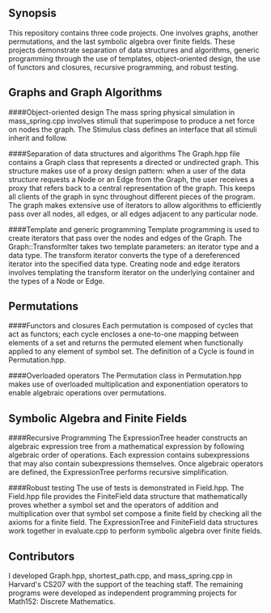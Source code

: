 ## Synopsis

<!---
At the top of the file there should be a short introduction and/ or overview that explains **what** the project is. This description should match descriptions added for package managers (Gemspec, package.json, etc.)
-->

This repository contains three code projects. One involves graphs, another permutations, and the last symbolic algebra over finite fields. These projects demonstrate separation of data structures and algorithms, generic programming through the use of templates, object-oriented design, the use of functors and closures, recursive programming, and robust testing. 

## Graphs and Graph Algorithms

<!---
A short description of the motivation behind the creation and maintenance of the project. This should explain **why** the project exists.
-->

####Object-oriented design
The mass spring physical simulation in mass\_spring.cpp involves stimuli that superimpose to produce a net force on nodes the graph. The Stimulus class defines an interface that all stimuli inherit and follow.

####Separation of data structures and algorithms 
The Graph.hpp file contains a Graph class that represents a directed or undirected graph. This structure makes use of a proxy design pattern: when a user of the data structure requests a Node or an Edge from the Graph, the user receives a proxy that refers back to a central representation of the graph. This keeps all clients of the graph in sync throughout different pieces of the program. The graph makes extensive use of iterators to allow algorithms to efficiently pass over all nodes, all edges, or all edges adjacent to any particular node.

####Template and generic programming
Template programming is used to create iterators that pass over the nodes and edges of the Graph. The Graph::TransformIter takes two template parameters: an iterator type and a data type. The transform iterator converts the type of a dereferenced iterator into the specified data type. Creating node and edge iterators involves templating the transform iterator on the underlying container and the types of a Node or Edge.

## Permutations

####Functors and closures
Each permutation is composed of cycles that act as functors; each cycle encloses a one-to-one mapping between elements of a set and returns the permuted element when functionally applied to any element of symbol set. The definition of a Cycle is found in Permutation.hpp. 

####Overloaded operators
The Permutation class in Permutation.hpp makes use of overloaded multiplication and exponentiation operators to enable algebraic operations over permutations. 

## Symbolic Algebra and Finite Fields

####Recursive Programming
The ExpressionTree header constructs an algebraic expression tree from a mathematical expression by following algebraic order of operations. Each expression contains subexpressions that may also contain subexpressions themselves. Once algebraic operators are defined, the ExpressionTree performs recursive simplification. 

####Robust testing
The use of tests is demonstrated in Field.hpp. The Field.hpp file provides the FiniteField data structure that mathematically proves whether a symbol set and the operators of addition and multiplication over that symbol set compose a finite field by checking all the axioms for a finite field. The ExpressionTree and FiniteField data structures work together in evaluate.cpp to perform symbolic algebra over finite fields. 


<!---
## Code Example
Show what the library does as concisely as possible, developers should be able to figure out **how** your project solves their problem by looking at the code example. Make sure the API you are showing off is obvious, and that your code is short and concise.
-->



<!---
## Installation
Provide code examples and explanations of how to get the project.
-->


<!---
## API Reference
Depending on the size of the project, if it is small and simple enough the reference docs can be added to the README. For medium size to larger projects it is important to at least provide a link to where the API reference docs live.
-->


<!---
## Tests
Describe and show how to run the tests with code examples.
-->

## Contributors

<!---
Let people know how they can dive into the project, include important links to things like issue trackers, irc, twitter accounts if applicable.
-->

I developed Graph.hpp, shortest\_path.cpp, and mass\_spring.cpp in Harvard's CS207 with the support of the teaching staff. The remaining programs were developed as independent programming projects for Math152: Discrete Mathematics. 


<!---
## License
A short snippet describing the license (MIT, Apache, etc.)
-->
